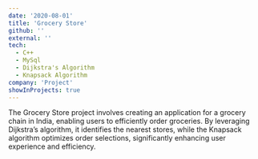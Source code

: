 ```yaml
---
date: '2020-08-01'
title: 'Grocery Store'
github: ''
external: ''
tech:
  - C++
  - MySql 
  - Dijkstra's Algorithm
  - Knapsack Algorithm
company: 'Project'
showInProjects: true
---
```


The Grocery Store project involves creating an application for a grocery chain in India, enabling users to efficiently order groceries. By leveraging Dijkstra’s algorithm, it identifies the nearest stores, while the Knapsack algorithm optimizes order selections, significantly enhancing user experience and efficiency.
